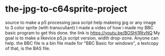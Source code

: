 # the-jpg-to-c64sprite-project
source to make a p5 processing java script help makeing jpg or any image to 3 color sprite (with transculiant)
I made a video of how i made my BBC basic program to get this done.
the link is https://youtu.be/BOSHi1RtvNQ
My goal is to make a likevice p5.js script version, width drop-zone.
Anyone can help.
the BBC file is a bin file made for "BBC Basic for windows", a textcopy of that, is the BAS file.
